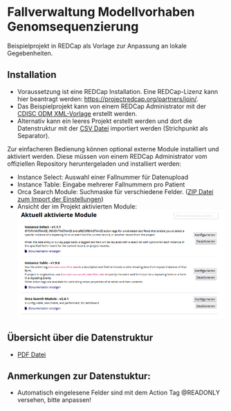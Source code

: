 # Fallverwaltung Modellvorhaben Genomsequenzierung

Beispielprojekt in REDCap als Vorlage zur Anpassung an lokale Gegebenheiten. 

## Installation
- Voraussetzung ist eine REDCap Installation. Eine REDCap-Lizenz kann hier beantragt werden: https://projectredcap.org/partners/join/.
- Das Beispielprojekt kann von einem REDCap Administrator mit der [CDISC ODM XML-Vorlage](FallverwaltungModell_REDCap.xml) erstellt werden.
- Alternativ kann ein leeres Projekt erstellt werden und dort die Datenstruktur mit der [CSV Datei](FallverwaltungModellvorhaben_DataDictionary.csv) importiert werden (Strichpunkt als Separator).

Zur einfacheren Bedienung können optional externe Module installiert und aktiviert werden. Diese müssen von einem REDCap Administrator vom offiziellen Repository heruntergeladen und installiert werden:
- Instance Select: Auswahl einer Fallnummer für Datenupload
- Instance Table: Eingabe mehrerer Fallnummern pro Patient
- Orca Search Module: Suchmaske für verschiedene Felder. ([ZIP Datei zum Import der Einstellungen](FallverwaltungModellvorhaben_ModuleSettingsExport.zip))
- Ansicht der im Projekt aktivierten Module: 
![Module](Screenshot_MVH_Module.png)


## Übersicht über die Datenstruktur
- [PDF Datei](Fallverwaltung_Modellvorhaben_Genomsequenzierung_REDCap.pdf)
 
## Anmerkungen zur Datenstuktur:
- Automatisch eingelesene Felder sind mit dem Action Tag @READONLY versehen, bitte anpassen!

